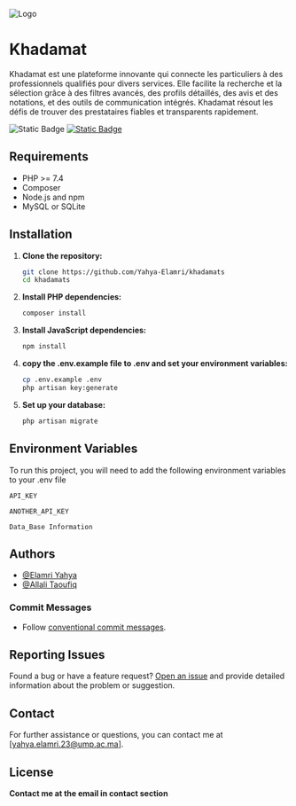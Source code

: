 
![Logo](https://i.pinimg.com/736x/0c/a8/f9/0ca8f95e780671fa1b0ffb4a0221d564.jpg)


# Khadamat

Khadamat est une plateforme innovante qui connecte les particuliers à des professionnels qualifiés pour divers services. Elle facilite la recherche et la sélection grâce à des filtres avancés, des profils détaillés, des avis et des notations, et des outils de communication intégrés. Khadamat résout les défis de trouver des prestataires fiables et transparents rapidement.


![Static Badge](https://img.shields.io/badge/khdamats-app-blue) [![Static Badge](https://img.shields.io/badge/License-Fso_Oujda-green)](http://fso.ump.ma/) 




## Requirements

- PHP >= 7.4
- Composer
- Node.js and npm
- MySQL or SQLite

## Installation

1. **Clone the repository:**

   ```sh
   git clone https://github.com/Yahya-Elamri/khadamats
   cd khadamats

2. **Install PHP dependencies:**
    ```bash
    composer install
    ```
3. **Install JavaScript dependencies:**
    ```bash
    npm install
    ```
4. **copy the .env.example file to .env and set your environment variables:**
    ```bash
    cp .env.example .env
    php artisan key:generate
    ```
5. **Set up your database:**
    ```bash
    php artisan migrate
    ``` 

## Environment Variables

To run this project, you will need to add the following environment variables to your .env file

`API_KEY`

`ANOTHER_API_KEY`

`Data_Base Information`


## Authors

- [@Elamri Yahya](https://github.com/Yahya-Elamri)
- [@Allali Taoufiq](https://github.com/taoufiqallali)

### Commit Messages

- Follow [conventional commit messages](https://www.conventionalcommits.org/).

## Reporting Issues

Found a bug or have a feature request? [Open an issue](../../issues) and provide detailed information about the problem or suggestion.

## Contact

For further assistance or questions, you can contact me at [yahya.elamri.23@ump.ac.ma].

## License


**Contact me at the email in contact section**

